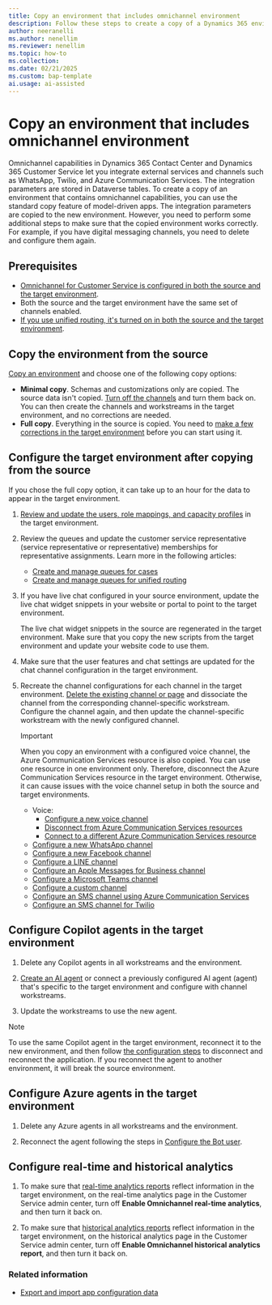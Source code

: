 ```yaml
---
title: Copy an environment that includes omnichannel environment
description: Follow these steps to create a copy of a Dynamics 365 environment that includes omnichannel capabilities.
author: neeranelli
ms.author: nenellim
ms.reviewer: nenellim
ms.topic: how-to
ms.collection: 
ms.date: 02/21/2025
ms.custom: bap-template
ai.usage: ai-assisted
---
```


# Copy an environment that includes omnichannel environment

Omnichannel capabilities in Dynamics 365 Contact Center and Dynamics 365 Customer Service let you integrate external services and channels such as WhatsApp, Twilio, and Azure Communication Services. The integration parameters are stored in Dataverse tables. To create a copy of an environment that contains omnichannel capabilities, you can use the standard copy feature of model-driven apps. The integration parameters are copied to the new environment. However, you need to perform some additional steps to make sure that the copied environment works correctly. For example, if you have digital messaging channels, you need to delete and configure them again.

## Prerequisites

- [Omnichannel for Customer Service is configured in both the source and the target environment](/dynamics365/contact-center/implement/provision-channels#set-up-channels).
- Both the source and the target environment have the same set of channels enabled.
- [If you use unified routing, it's turned on in both the source and the target environment](../administer/provision-unified-routing.md).

## Copy the environment from the source

[Copy an environment](/power-platform/admin/copy-environment) and choose one of the following copy options:

- **Minimal copy**. Schemas and customizations only are copied. The source data isn't copied. [Turn off the channels](/dynamics365/contact-center/implement/provision-channels#turn-off-channels) and turn them back on. You can then create the channels and workstreams in the target environment, and no corrections are needed.
- **Full copy**. Everything in the source is copied. You need to [make a few corrections in the target environment](#configure-the-target-environment-after-copying-from-the-source) before you can start using it.

## Configure the target environment after copying from the source

If you chose the full copy option, it can take up to an hour for the data to appear in the target environment.

1. [Review and update the users, role mappings, and capacity profiles](../administer/users-user-profiles.md) in the target environment.

1. Review the queues and update the customer service representative (service representative or representative) memberships for representative assignments. Learn more in the following articles:

    - [Create and manage queues for cases](../administer/set-up-queues-manage-activities-cases.md)
    - [Create and manage queues for unified routing](../administer/queues-omnichannel.md)

1. If you have live chat configured in your source environment, update the live chat widget snippets in your website or portal to point to the target environment.

    The live chat widget snippets in the source are regenerated in the target environment. Make sure that you copy the new scripts from the target environment and update your website code to use them.

1. Make sure that the user features and chat settings are updated for the chat channel configuration in the target environment.

1. Recreate the channel configurations for each channel in the target environment. [Delete the existing channel or page](../administer/delete-channel.md) and dissociate the channel from the corresponding channel-specific workstream. Configure the channel again, and then update the channel-specific workstream with the newly configured channel.

   > [!IMPORTANT]
   > When you copy an environment with a configured voice channel, the Azure Communication Services resource is also copied. You can use one resource in one environment only. Therefore, disconnect the Azure Communication Services resource in the target environment. Otherwise, it can cause issues with the voice channel setup in both the source and target environments.


    - Voice:
      - [Configure a new voice channel](../administer/voice-channel-inbound-calling.md)
      - [Disconnect from Azure Communication Services resources](../administer/voice-channel-disconnect-from-acs.md)
      - [Connect to a different Azure Communication Services resource](../administer/voice-channel-acs-resource.md)
    - [Configure a new WhatsApp channel](../administer/configure-whatsapp-channel.md)
    - [Configure a new Facebook channel](../administer/configure-facebook-channel.md)
    - [Configure a LINE channel](../administer/configure-line-channel.md)
    - [Configure an Apple Messages for Business channel](../administer/configure-apple-messages-for-business-channel.md)
    - [Configure a Microsoft Teams channel](../administer/configure-microsoft-teams.md)
    - [Configure a custom channel](../develop/bring-your-own-channel.md)
    - [Configure an SMS channel using Azure Communication Services](../administer/configure-sms-channel-acs.md)
    - [Configure an SMS channel for Twilio](../administer/configure-sms-channel-twilio.md)

## Configure Copilot agents in the target environment

1. Delete any Copilot agents in all workstreams and the environment.

1. [Create an AI agent](../administer/manage-your-bots.md#add-an-agent) or connect a previously configured AI agent (agent) that's specific to the target environment and configure with channel workstreams.

1. Update the workstreams to use the new agent.

> [!NOTE]
> To use the same Copilot agent in the target environment, reconnect it to the new environment, and then follow [the configuration steps](/microsoft-copilot-studio/configuration-hand-off-omnichannel?tabs=webApp#manage-your-copilots-omnichannel-capabilities) to disconnect and reconnect the application. If you reconnect the agent to another environment, it will break the source environment.

## Configure Azure agents in the target environment

1. Delete any Azure agents in all workstreams and the environment.

1. Reconnect the agent following the steps in [Configure the Bot user](../administer/configure-bot-azure.md#integrate-azure-agents-with-omnichannel-for-customer-service).

## Configure real-time and historical analytics

1. To make sure that [real-time analytics reports](../administer/enable-realtime-analytics-dashboard-administrator.md) reflect information in the target environment, on the real-time analytics page in the Customer Service admin center, turn off **Enable Omnichannel real-time analytics**, and then turn it back on.

1. To make sure that [historical analytics reports](../administer/oc-historical-analytics-reports.md) reflect information in the target environment, on the historical analytics page in the Customer Service admin center, turn off **Enable Omnichannel historical analytics report**, and then turn it back on.

### Related information

- [Export and import app configuration data](export-import-omnichannel-data.md)
